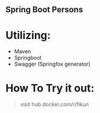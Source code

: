 Spring Boot Persons
--------------------------
Utilizing:
======
+ Maven
+ Springboot
+ Swagger (Springfox generator)

How To Try it out:
=============
>visit hub.docker.com/r/fikun




